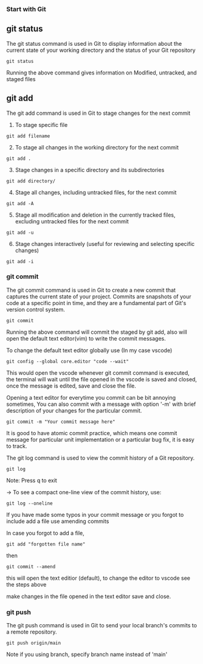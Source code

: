 ### Start with Git

## git status
The git status command is used in Git to display information about the current state of your working directory and the status of your Git repository

```
git status
```

Running the above command gives information on Modified, untracked, and staged files

## git add
The git add command is used in Git to stage changes for the next commit

1. To stage specific file
```
git add filename
```
2. To stage all changes in the working directory for the next commit
```
git add .
```
3. Stage changes in a specific directory and its subdirectories
```
git add directory/
```
4. Stage all changes, including untracked files, for the next commit
```
git add -A
```
5. Stage all modification and deletion in the currently tracked files, excluding untracked files for the next commit 
```
git add -u
```
6. Stage changes interactively (useful for reviewing and selecting specific changes)
```
git add -i
```

### git commit 

The git commit command is used in Git to create a new commit that captures the current state of your project. Commits are snapshots of your code at a specific point in time, and they are a fundamental part of Git's version control system.

```
git commit
```

Running the above command will commit the staged by git add, also will open the default text editor(vim) to write the commit messages. 

To change the default text editor globally  use (In my case vscode)
```
git config --global core.editor "code --wait"
```
This would open the vscode whenever git commit command is executed, the terminal will wait until the file opened in the vscode is saved and closed, once the message is edited, save and close the file. 

Opening a text editor for everytime you commit can be bit annoying sometimes, You can also commit with a message with option '-m' with brief description of your changes for the particular commit. 

```
git commit -m "Your commit message here"
```

It is good to have atomic commit practice, which means one commit message for particular unit implementation or a particular bug fix, it is easy to track. 

The git log command is used to view the commit history of a Git repository. 

```
git log
```
Note: Press q to exit

-> To see a compact one-line view of the commit history, use:
```
git log --oneline
```

If you have made some typos in your commit message or you forgot to include add a file use amending commits

In case you forgot to add a file,
```
git add "forgotten file name"
```

then
```
git commit --amend
```

this will open the text editior (default), to change the editor to vscode see the steps above

make changes in the file opened in the text editor save and close.

### git push

The git push command is used in Git to send your local branch's commits to a remote repository.

```
git push origin/main
```

Note if you using branch, specify branch name instead of 'main'
